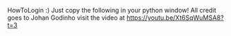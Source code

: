 HowToLogin :)
Just copy the following in your python window!
All credit goes to Johan Godinho
visit the video at https://youtu.be/Xt6SqWuMSA8?t=3
